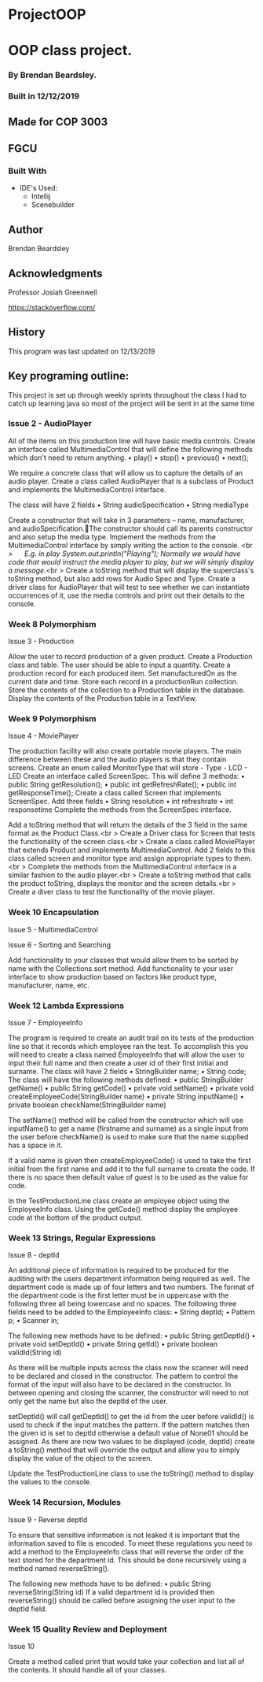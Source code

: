 # ProjectOOP
# OOP class project.
### By Brendan Beardsley.
### Built in 12/12/2019
## Made for  COP 3003
## FGCU 
### Built With
* IDE's Used:
    * Intellij
    * Scenebuilder
    
## Author 
Brendan Beardsley

## Acknowledgments
Professor Josiah Greenwell

https://stackoverflow.com/
## History 
This program was last updated on 12/13/2019
## Key programing outline:
This project is set up through weekly sprints throughout the class
I had to catch up learning java so most of the project will be sent in at the same time 

### Issue 2 - AudioPlayer 
All of the items on this production line will have basic media controls. Create an interface called MultimediaControl that will define the following methods which don't need to return anything.
	• play()
	• stop()
	• previous()
	• next();

We require a concrete class that will allow us to capture the details of an audio player. Create a class called AudioPlayer that is a subclass of Product and implements the MultimediaControl interface.

The class will have 2 fields
	• String audioSpecification
	• String mediaType
	
Create a constructor that will take in 3 parameters – name, manufacturer, and audioSpecification.The constructor should call its parents constructor and also setup the media type.
Implement the methods from the MultimediaControl interface by simply writing the action to the console. <br \>
	&nbsp;&nbsp;&nbsp;&nbsp; *E.g. in play System.out.println("Playing"); Normally we would have code that would instruct the media player to play, but we will simply display a message.*<br \>
Create a toString method that will display the superclass's toString method, but also add rows for Audio Spec and Type.
Create a driver class for AudioPlayer that will test to see whether we can instantiate occurrences of it, use the media controls and print out their details to the console.

### Week 8 Polymorphism
Issue 3 - Production

Allow the user to record production of a given product. Create a Production class and table. The user should be able to input a quantity. Create a production record for each produced item. Set manufacturedOn as the current date and time. Store each record in a productionRun collection. Store the contents of the collection to a Production table in the database. Display the contents of the Production table in a TextView. 

### Week 9 Polymorphism
Issue 4 - MoviePlayer

The production facility will also create portable movie players. The main difference between these and the audio players is that they contain screens. Create an enum called MonitorType that will store
	- Type
	- LCD
	- LED
Create an interface called ScreenSpec. This will define 3 methods:
	• public String getResolution();
	• public int getRefreshRate();
	• public int getResponseTime();
Create a class called Screen that implements ScreenSpec. Add three fields
	• String resolution
	• int refreshrate
	• int responsetime
Complete the methods from the ScreenSpec interface.

Add a toString method that will return the details of the 3 field in the same format as the Product Class.<br \>
Create a Driver class for Screen that tests the functionality of the screen class.<br \>
Create a class called MoviePlayer that extends Product and implements MultimediaControl. Add 2 fields to this class called screen and monitor type and assign appropriate types to them.<br \>
Complete the methods from the MultimediaControl interface in a similar fashion to the audio player.<br \>
Create a toString method that calls the product toString, displays the monitor and the screen details.<br \>
Create a diver class to test the functionality of the movie player.

### Week 10 Encapsulation
Issue 5 - MultimediaControl 

Issue 6 - Sorting and Searching

Add functionality to your classes that would allow them to be sorted by name with the Collections.sort method.
Add functionality to your user interface to show production based on factors like product type, manufacturer, name, etc.

### Week 12 Lambda Expressions
Issue 7 - EmployeeInfo

The program is required to create an audit trail on its tests of the production line so that it records which employee ran the test. To accomplish this you will need to create a class named EmployeeInfo that will allow the user to input their full name and then create a user id of their first initial and surname.
The class will have 2 fields
	• StringBuilder name;
	• String code;
The class will have the following methods defined:
	• public StringBuilder getName()
	• public String getCode()
	• private void setName()
	• private void createEmployeeCode(StringBuilder name)
	• private String inputName()
	• private boolean checkName(StringBuilder name)

The setName() method will be called from the constructor which will use inputName() to get a name (firstname and surname) as a single input from the user before checkName() is used to make sure that the name supplied has a space in it.

If a valid name is given then createEmployeeCode() is used to take the first initial from the first name and add it to the full surname to create the code. If there is no space then default value of guest is to be used as the value for code.

In the TestProductionLine class create an employee object using the EmployeeInfo class. Using the getCode() method display the employee code at the bottom of the product output.

### Week 13 Strings, Regular Expressions
Issue 8 - deptId

An additional piece of information is required to be produced for the auditing with the users department information being required as well. The department code is made up of four letters and two numbers.
The format of the department code is the first letter must be in uppercase with the following three all being lowercase and no spaces.
The following three fields need to be added to the EmployeeInfo class:
	• String deptId;
	• Pattern p;
	• Scanner in;
	
The following new methods have to be defined:
	• public String getDeptId()
	• private void setDeptId()
	• private String getId()
	• private boolean validId(String id)
	
As there will be multiple inputs across the class now the scanner will need to be declared and closed in the constructor. The pattern to control the format of the input will also have to be declared in the constructor. In between opening and closing the scanner, the constructor will need to not only get the name but also the deptId of the user.

setDeptId() will call getDeptId() to get the id from the user before validId() is used to check if the input matches the pattern. If the pattern matches then the given id is set to deptId otherwise a default value of None01 should be assigned. 
As there are now two values to be displayed (code, deptId) create a toString() method that will override the output and allow you to simply display the value of the object to the screen.

Update the TestProductionLine class to use the toString() method to display the values to the console.

### Week 14 Recursion, Modules
Issue 9 - Reverse deptId

To ensure that sensitive information is not leaked it is important that the information saved to file is encoded. To meet these regulations you need to add a method to the EmployeeInfo class that will reverse the order of the text stored for the department id. This should be done recursively using a method named reverseString().

The following new methods have to be defined:
	• public String reverseString(String id)
If a valid department id is provided then reverseString() should be called before assigning the user input to the deptId field.

### Week 15 Quality Review and Deployment
Issue 10 

Create a method called print that would take your collection and list all of the contents. It should handle all of your classes.
